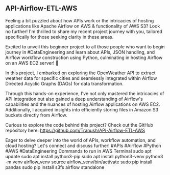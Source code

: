 ## API-Airflow-ETL-AWS
Feeling a bit puzzled about how APIs work or the intricacies of hosting applications like Apache Airflow on AWS & functionality of AWS S3? Look no further! I'm thrilled to share my recent project journey with you, tailored specifically for those seeking clarity in these areas.

Excited to unveil this beginner project to all those people who want to begin journey in #DataEngineering and learn about APIs, JSON handling, and Airflow workflow construction using Python, culminating in hosting Airflow on an AWS EC2 server! 🚀

In this project, I embarked on exploring the OpenWeather API to extract weather data for specific cities and seamlessly integrated within Airflow Directed Acyclic Graphs (DAGs) for data transformation.

Through this hands-on experience, I've not only mastered the intricacies of API integration but also gained a deep understanding of Airflow's capabilities and the nuances of hosting Airflow applications on AWS EC2. Additionally, I acquired insights into efficiently storing files in Amazon S3 buckets directly from Airflow.

Curious to explore the code behind this project? Check out the GitHub repository here: https://github.com/Tranush/API-Airflow-ETL-AWS

Eager to delve deeper into the world of APIs, workflow automation, and cloud hosting? Let's connect and discuss further! #APIs #Airflow #Python #AWS #DataEngineering
Commands to run in AWS Terminal
sudo apt update
sudo apt install python3-pip
sudo apt install python3-venv
python3 -m venv airflow_venv
source airflow_venv/bin/activate
sudo pip install pandas
sudo pip  install s3fs
airflow standalone

